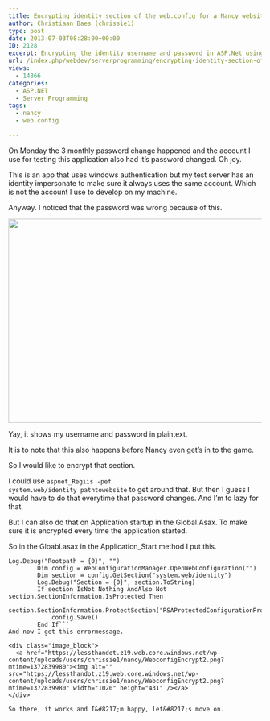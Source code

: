 ```yaml
---
title: Encrypting identity section of the web.config for a Nancy website
author: Christiaan Baes (chrissie1)
type: post
date: 2013-07-03T08:28:00+00:00
ID: 2128
excerpt: Encrypting the identity username and password in ASP.Net using Nancy.
url: /index.php/webdev/serverprogramming/encrypting-identity-section-of-the/
views:
  - 14866
categories:
  - ASP.NET
  - Server Programming
tags:
  - nancy
  - web.config

---
```

On Monday the 3 monthly password change happened and the account I use for testing this application also had it&#8217;s password changed. Oh joy. 

This is an app that uses windows authentication but my test server has an identity impersonate to make sure it always uses the same account. Which is not the account I use to develop on my machine. 

Anyway. I noticed that the password was wrong because of this.

<div class="image_block">
  <a href="https://lessthandot.z19.web.core.windows.net/wp-content/uploads/users/chrissie1/nancy/WebconfigEncrypt.png?mtime=1372839465"><img alt="" src="https://lessthandot.z19.web.core.windows.net/wp-content/uploads/users/chrissie1/nancy/WebconfigEncrypt.png?mtime=1372839465" width="1007" height="405" /></a>
</div>

Yay, it shows my username and password in plaintext. 

It is to note that this also happens before Nancy even get&#8217;s in to the game. 

So I would like to encrypt that section.

I could use <code class="codespan">aspnet_Regiis -pef system.web/identity pathtowebsite</code> to get around that. But then I guess I would have to do that everytime that password changes. And I&#8217;m to lazy for that. 

But I can also do that on Application startup in the Global.Asax. To make sure it is encrypted every time the application started. 

So in the Gloabl.asax in the Application_Start method I put this.

```vbnet
Log.Debug("Rootpath = {0}", "")
        Dim config = WebConfigurationManager.OpenWebConfiguration("")
        Dim section = config.GetSection("system.web/identity")
        Log.Debug("Section = {0}", section.ToString)
        If section IsNot Nothing AndAlso Not section.SectionInformation.IsProtected Then
            section.SectionInformation.ProtectSection("RSAProtectedConfigurationProvider")
            config.Save()
        End If```
And now I get this errormessage.

<div class="image_block">
  <a href="https://lessthandot.z19.web.core.windows.net/wp-content/uploads/users/chrissie1/nancy/WebconfigEncrypt2.png?mtime=1372839980"><img alt="" src="https://lessthandot.z19.web.core.windows.net/wp-content/uploads/users/chrissie1/nancy/WebconfigEncrypt2.png?mtime=1372839980" width="1020" height="431" /></a>
</div>

So there, it works and I&#8217;m happy, let&#8217;s move on.